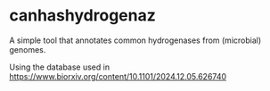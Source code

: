 # canhashydrogenaz
A simple tool that annotates common hydrogenases from (microbial) genomes. 

Using the database used in https://www.biorxiv.org/content/10.1101/2024.12.05.626740
